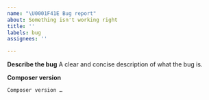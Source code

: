 ```yaml
---
name: "\U0001F41E Bug report"
about: Something isn't working right
title: ''
labels: bug
assignees: ''

---
```


**Describe the bug**
A clear and concise description of what the bug is.

**Composer version**
<!-- output of `composer --version` -->
```
Composer version …
```
